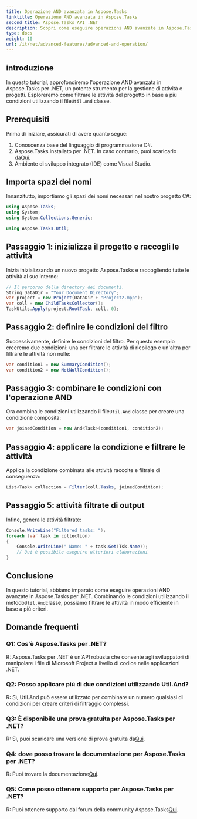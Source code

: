 ```yaml
---
title: Operazione AND avanzata in Aspose.Tasks
linktitle: Operazione AND avanzata in Aspose.Tasks
second_title: Aspose.Tasks API .NET
description: Scopri come eseguire operazioni AND avanzate in Aspose.Tasks per .NET per filtrare in modo efficiente le attività del progetto in base a più criteri.
type: docs
weight: 10
url: /it/net/advanced-features/advanced-and-operation/
---
```

## introduzione

 In questo tutorial, approfondiremo l'operazione AND avanzata in Aspose.Tasks per .NET, un potente strumento per la gestione di attività e progetti. Esploreremo come filtrare le attività del progetto in base a più condizioni utilizzando il file`Util.And` classe.

## Prerequisiti

Prima di iniziare, assicurati di avere quanto segue:

1. Conoscenza base del linguaggio di programmazione C#.
2.  Aspose.Tasks installato per .NET. In caso contrario, puoi scaricarlo da[Qui](https://releases.aspose.com/tasks/net/).
3. Ambiente di sviluppo integrato (IDE) come Visual Studio.

## Importa spazi dei nomi

Innanzitutto, importiamo gli spazi dei nomi necessari nel nostro progetto C#:

```csharp
using Aspose.Tasks;
using System;
using System.Collections.Generic;

using Aspose.Tasks.Util;

```

## Passaggio 1: inizializza il progetto e raccogli le attività

Inizia inizializzando un nuovo progetto Aspose.Tasks e raccogliendo tutte le attività al suo interno:

```csharp
// Il percorso della directory dei documenti.
String DataDir = "Your Document Directory";
var project = new Project(DataDir + "Project2.mpp");
var coll = new ChildTasksCollector();
TaskUtils.Apply(project.RootTask, coll, 0);
```

## Passaggio 2: definire le condizioni del filtro

Successivamente, definire le condizioni del filtro. Per questo esempio creeremo due condizioni: una per filtrare le attività di riepilogo e un'altra per filtrare le attività non nulle:

```csharp
var condition1 = new SummaryCondition();
var condition2 = new NotNullCondition();
```

## Passaggio 3: combinare le condizioni con l'operazione AND

 Ora combina le condizioni utilizzando il file`Util.And` classe per creare una condizione composita:

```csharp
var joinedCondition = new And<Task>(condition1, condition2);
```

## Passaggio 4: applicare la condizione e filtrare le attività

Applica la condizione combinata alle attività raccolte e filtrale di conseguenza:

```csharp
List<Task> collection = Filter(coll.Tasks, joinedCondition);
```

## Passaggio 5: attività filtrate di output

Infine, genera le attività filtrate:

```csharp
Console.WriteLine("Filtered tasks: ");
foreach (var task in collection)
{
    Console.WriteLine(" Name: " + task.Get(Tsk.Name));
    // Qui è possibile eseguire ulteriori elaborazioni
}
```

## Conclusione

 In questo tutorial, abbiamo imparato come eseguire operazioni AND avanzate in Aspose.Tasks per .NET. Combinando le condizioni utilizzando il metodo`Util.And`classe, possiamo filtrare le attività in modo efficiente in base a più criteri.

## Domande frequenti

### Q1: Cos'è Aspose.Tasks per .NET?

R: Aspose.Tasks per .NET è un'API robusta che consente agli sviluppatori di manipolare i file di Microsoft Project a livello di codice nelle applicazioni .NET.

### Q2: Posso applicare più di due condizioni utilizzando Util.And?

R: Sì, Util.And può essere utilizzato per combinare un numero qualsiasi di condizioni per creare criteri di filtraggio complessi.

### Q3: È disponibile una prova gratuita per Aspose.Tasks per .NET?

 R: Sì, puoi scaricare una versione di prova gratuita da[Qui](https://releases.aspose.com/).

### Q4: dove posso trovare la documentazione per Aspose.Tasks per .NET?

 R: Puoi trovare la documentazione[Qui](https://reference.aspose.com/tasks/net/).

### Q5: Come posso ottenere supporto per Aspose.Tasks per .NET?

R: Puoi ottenere supporto dal forum della community Aspose.Tasks[Qui](https://forum.aspose.com/c/tasks/15).